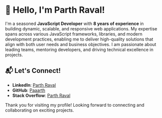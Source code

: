 # 👋 Hello, I'm Parth Raval!

I'm a seasoned **JavaScript Developer** with **8 years of experience** in building dynamic, scalable, and responsive web applications. My expertise spans across various JavaScript frameworks, libraries, and modern development practices, enabling me to deliver high-quality solutions that align with both user needs and business objectives. I am passionate about leading teams, mentoring developers, and driving technical excellence in projects.

## 📬 **Let's Connect!**
- **LinkedIn**: [Parth Raval](https://www.linkedin.com/in/parth-raval/)
- **GitHub**: [Paaarth](https://github.com/Paaarth)
- **Stack Overflow**: [Parth Raval](https://stackoverflow.com/users/5734387/parth-raval)

Thank you for visiting my profile! Looking forward to connecting and collaborating on exciting projects. 
